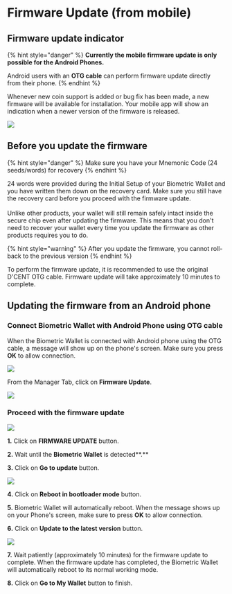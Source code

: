 # Firmware Update (from mobile)

## Firmware update indicator

{% hint style="danger" %}
**Currently the mobile firmware update is only possible for the Android Phones.**&#x20;

Android users with an **OTG cable** can perform firmware update directly from their phone.&#x20;
{% endhint %}

Whenever new coin support is added or bug fix has been made, a new firmware will be available for installation. Your mobile app will show an indication when a newer version of the firmware is released.

![](<../.gitbook/assets/그림7 (1).png>)

## Before you update the firmware

{% hint style="danger" %}
Make sure you have your Mnemonic Code (24 seeds/words) for recovery
{% endhint %}

24 words were provided during the Initial Setup of your Biometric Wallet and you have written them down on the recovery card. Make sure you still have the recovery card before you proceed with the firmware update. \
\
Unlike other products, your wallet will still remain safely intact inside the secure chip even after updating the firmware. This means that you don't need to recover your wallet every time you update the firmware as other products requires you to do.&#x20;

{% hint style="warning" %}
After you update the firmware, you cannot roll-back to the previous version
{% endhint %}

To perform the firmware update, it is recommended to use the original D'CENT OTG cable. Firmware update will take approximately 10 minutes to complete.&#x20;

## Updating the firmware from an Android phone

### Connect Biometric Wallet with Android Phone using OTG cable

When the Biometric Wallet is connected with Android phone using the OTG cable, a message will show up on the phone's screen. Make sure you press **OK** to allow connection.

![](../.gitbook/assets/그림8.png)

From the Manager Tab, click on **Firmware Update**.

![](../.gitbook/assets/그림9.png)

### Proceed with the firmware update

![](../.gitbook/assets/그림10.png)

**1.** Click on **FIRMWARE UPDATE** button.&#x20;

**2.** Wait until the **Biometric Wallet** is detected**.**&#x20;

**3.** Click on **Go to update** button.&#x20;

![](../.gitbook/assets/그림11.png)

**4.** Click on **Reboot in bootloader mode** button.&#x20;

**5.** Biometric Wallet will automatically reboot. When the message shows up on your Phone's screen, make sure to press **OK** to allow connection.&#x20;

**6.** Click on **Update to the latest version** button.

![](<../.gitbook/assets/그림12 (1).png>)

**7.** Wait patiently (approximately 10 minutes) for the firmware update to complete. When the firmware update has completed, the Biometric Wallet will automatically reboot to its normal working mode.&#x20;

**8.** Click on **Go to My Wallet** button to finish.
